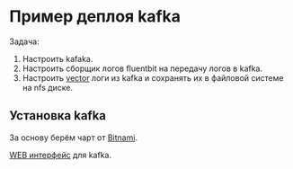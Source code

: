 # Пример деплоя kafka

Задача: 
1. Настроить kafaka.
2. Настроить сборщик логов fluentbit на передачу логов в kafka.
3. Настроить [vector](https://vector.dev/docs) логи из kafka и сохранять их в файловой системе на nfs диске.

## Установка kafka

За основу берём чарт от [Bitnami](https://github.com/bitnami/charts/tree/master/bitnami/kafka).

[WEB интерфейс](https://github.com/obsidiandynamics/kafdrop) для kafka.

